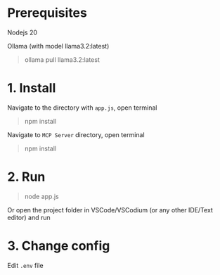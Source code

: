 # Prerequisites
Nodejs 20

Ollama (with model llama3.2:latest)
>ollama pull llama3.2:latest

# 1. Install
Navigate to the directory with `app.js`, open terminal
>npm install

Navigate to `MCP Server` directory, open terminal
>npm install

# 2. Run
>node app.js

Or open the project folder in VSCode/VSCodium (or any other IDE/Text editor) and run

# 3. Change config
Edit `.env` file
